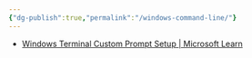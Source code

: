 ```yaml
---
{"dg-publish":true,"permalink":"/windows-command-line/"}
---
```



- [Windows Terminal Custom Prompt Setup | Microsoft Learn](https://learn.microsoft.com/en-us/windows/terminal/tutorials/custom-prompt-setup)


